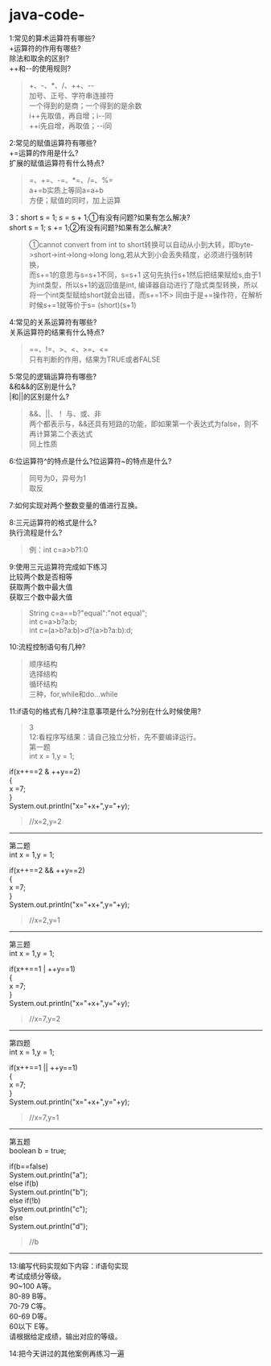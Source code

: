 # java-code-
1:常见的算术运算符有哪些?  
  +运算符的作用有哪些?  
  除法和取余的区别?  
  ++和--的使用规则?  
> 	+、-、*、/、++、--<br />
> 	加号、正号、字符串连接符<br />
> 	一个得到的是商；一个得到的是余数<br />
> 	i++先取值，再自增；i--同<br />
> 	++i先自增，再取值；--i同<br />

2:常见的赋值运算符有哪些?  
  +=运算的作用是什么?  
  扩展的赋值运算符有什么特点?  
> 	=、+=、-=、*=、/=、%=<br />
> 	a+=b实质上等同a=a+b<br />
> 	方便；赋值的同时，加上运算<br />
 
3：short s = 1; s = s + 1;①有没有问题?如果有怎么解决?  
   short s = 1; s += 1;②有没有问题?如果有怎么解决?  
> 	①cannot convert from int to short转换可以自动从小到大转，即byte->short->int->long->long long,若从大到小会丢失精度，必须进行强制转换，<br />
> 	而s+=1的意思与s=s+1不同，s=s+1 这句先执行s+1然后把结果赋给s,由于1为int类型，所以s+1的返回值是int, 编译器自动进行了隐式类型转换，所以将一个int类型赋给short就会出错，而s+=1不> 同由于是+=操作符，在解析时候s+=1就等价于s= (short)(s+1)<br />

4:常见的关系运算符有哪些?  
  关系运算符的结果有什么特点?  
> 	==、!=、>、<、>=、<=<br />
> 	只有判断的作用，结果为TRUE或者FALSE  

5:常见的逻辑运算符有哪些?  
  &和&&的区别是什么?  
  |和||的区别是什么?  
> 	&&、||、！     与、或、非<br />
> 	两个都表示与，&&还具有短路的功能，即如果第一个表达式为false，则不再计算第二个表达式<br />
> 	同上性质

6:位运算符^的特点是什么?位运算符~的特点是什么?  
> 	同号为0，异号为1<br />
> 	取反<br />  

7:如何实现对两个整数变量的值进行互换。  
	
8:三元运算符的格式是什么?  
  执行流程是什么?  
> 	例：int c=a>b?1:0  

9:使用三元运算符完成如下练习  
	比较两个数是否相等  
	获取两个数中最大值  
	获取三个数中最大值  
> 	String c=a==b?"equal":"not equal";<br />
> 	int c=a>b?a:b;<br />
> 	int c=(a>b?a:b)>d?(a>b?a:b):d;<br />

10:流程控制语句有几种?  
> 	顺序结构<br />
> 	选择结构<br />
> 	循环结构<br />
> 	三种，for,while和do...while  

11:if语句的格式有几种?注意事项是什么?分别在什么时候使用?  
> 3<br />
12:看程序写结果：请自己独立分析，先不要编译运行。  
第一题  
int x = 1,y = 1;  
  
if(x++==2 & ++y==2)  
{  
	x =7;  
}  
System.out.println("x="+x+",y="+y);    


> //x=2,y=2
---------------------------------------------------  
第二题  
int x = 1,y = 1;  

if(x++==2 && ++y==2)  
{  
	x =7;  
}  
System.out.println("x="+x+",y="+y);  
  
> //x=2,y=1  
---------------------------------------------------  
第三题  
int x = 1,y = 1;  
  
if(x++==1 | ++y==1)  
{  
	x =7;  
}  
System.out.println("x="+x+",y="+y);  
  
> //x=7,y=2  
---------------------------------------------------  
第四题  
int x = 1,y = 1;  
  
if(x++==1 || ++y==1)  
{  
	x =7;  
}  
System.out.println("x="+x+",y="+y);  
  
> //x=7,y=1  
---------------------------------------------------  
第五题  
boolean b = true;  
  
if(b==false)   
	System.out.println("a");  
else if(b)  
	System.out.println("b");  
else if(!b)  
	System.out.println("c");  
else  
	System.out.println("d");  
  
> //b  
---------------------------------------------------  

13:编写代码实现如下内容：if语句实现  
考试成绩分等级。  
	90~100	A等。  
	80-89	B等。  
	70-79	C等。  
	60-69	D等。  
	60以下	E等。  
请根据给定成绩，输出对应的等级。  

		
14:把今天讲过的其他案例再练习一遍
